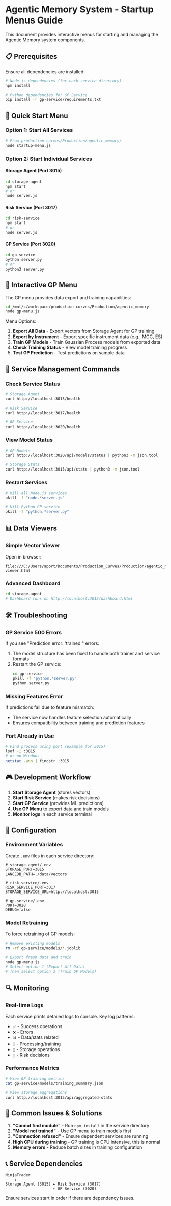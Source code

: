 # Agentic Memory System - Startup Menus Guide

This document provides interactive menus for starting and managing the Agentic Memory system components.

## 📋 Prerequisites

Ensure all dependencies are installed:
```bash
# Node.js dependencies (for each service directory)
npm install

# Python dependencies for GP Service
pip install -r gp-service/requirements.txt
```

## 🚀 Quick Start Menu

### Option 1: Start All Services
```bash
# From production-curves/Production/agentic_memory/
node startup-menu.js
```

### Option 2: Start Individual Services

#### Storage Agent (Port 3015)
```bash
cd storage-agent
npm start
# or
node server.js
```

#### Risk Service (Port 3017)
```bash
cd risk-service
npm start
# or
node server.js
```

#### GP Service (Port 3020)
```bash
cd gp-service
python server.py
# or
python3 server.py
```

## 🎯 Interactive GP Menu

The GP menu provides data export and training capabilities:

```bash
cd /mnt/c/workspace/production-curves/Production/agentic_memory
node gp-menu.js
```

Menu Options:
1. **Export All Data** - Export vectors from Storage Agent for GP training
2. **Export by Instrument** - Export specific instrument data (e.g., MGC, ES)
3. **Train GP Models** - Train Gaussian Process models from exported data
4. **Check Training Status** - View model training progress
5. **Test GP Prediction** - Test predictions on sample data

## 🔧 Service Management Commands

### Check Service Status
```bash
# Storage Agent
curl http://localhost:3015/health

# Risk Service  
curl http://localhost:3017/health

# GP Service
curl http://localhost:3020/health
```

### View Model Status
```bash
# GP Models
curl http://localhost:3020/api/models/status | python3 -m json.tool

# Storage Stats
curl http://localhost:3015/api/stats | python3 -m json.tool
```

### Restart Services
```bash
# Kill all Node.js services
pkill -f "node.*server.js"

# Kill Python GP service
pkill -f "python.*server.py"
```

## 📊 Data Viewers

### Simple Vector Viewer
Open in browser:
```
file:///C:/Users/aport/Documents/Production_Curves/Production/agentic_memory/simple-viewer.html
```

### Advanced Dashboard
```bash
cd storage-agent
# Dashboard runs on http://localhost:3015/dashboard.html
```

## 🛠️ Troubleshooting

### GP Service 500 Errors
If you see "Prediction error: 'trained'" errors:

1. The model structure has been fixed to handle both trainer and service formats
2. Restart the GP service:
   ```bash
   cd gp-service
   pkill -f "python.*server.py"
   python server.py
   ```

### Missing Features Error
If predictions fail due to feature mismatch:
- The service now handles feature selection automatically
- Ensures compatibility between training and prediction features

### Port Already in Use
```bash
# Find process using port (example for 3015)
lsof -i :3015
# or on Windows
netstat -ano | findstr :3015
```

## 🎮 Development Workflow

1. **Start Storage Agent** (stores vectors)
2. **Start Risk Service** (makes risk decisions)  
3. **Start GP Service** (provides ML predictions)
4. **Use GP Menu** to export data and train models
5. **Monitor logs** in each service terminal

## 📝 Configuration

### Environment Variables
Create `.env` files in each service directory:

```env
# storage-agent/.env
STORAGE_PORT=3015
LANCEDB_PATH=./data/vectors

# risk-service/.env  
RISK_SERVICE_PORT=3017
STORAGE_SERVICE_URL=http://localhost:3015

# gp-service/.env
PORT=3020
DEBUG=false
```

### Model Retraining
To force retraining of GP models:
```bash
# Remove existing models
rm -rf gp-service/models/*.joblib

# Export fresh data and train
node gp-menu.js
# Select option 1 (Export All Data)
# Then select option 3 (Train GP Models)
```

## 🔍 Monitoring

### Real-time Logs
Each service prints detailed logs to console. Key log patterns:

- `✅` - Success operations
- `❌` - Errors
- `📊` - Data/stats related
- `🔄` - Processing/training
- `💾` - Storage operations
- `🎯` - Risk decisions

### Performance Metrics
```bash
# View GP training metrics
cat gp-service/models/training_summary.json

# View storage aggregations
curl http://localhost:3015/api/aggregated-stats
```

## 🚨 Common Issues & Solutions

1. **"Cannot find module"** - Run `npm install` in the service directory
2. **"Model not trained"** - Use GP menu to train models first
3. **"Connection refused"** - Ensure dependent services are running
4. **High CPU during training** - GP training is CPU intensive, this is normal
5. **Memory errors** - Reduce batch sizes in training configuration

## 📞 Service Dependencies

```
NinjaTrader
    ↓
Storage Agent (3015) ← Risk Service (3017)
                     ← GP Service (3020)
```

Ensure services start in order if there are dependency issues.